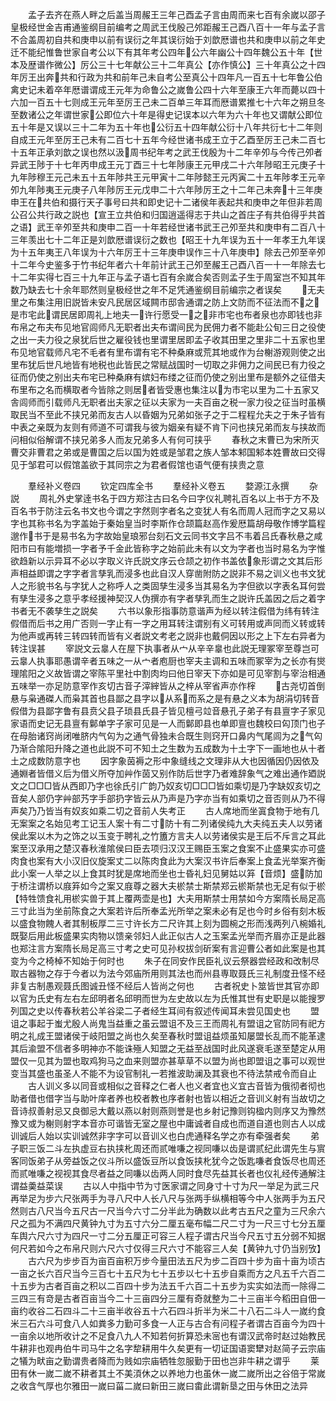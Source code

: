 <!-- { "loadSidebar": true } -->
　　孟子去齐在燕人畔之后盖当周赧王三年己酉孟子言由周而来七百有余嵗以邵子皇极经世金吉甫通鉴纲目前编考之周武王伐殷己邜距赧王己酉八百十一年与孟子言不合盖周初自共和庚申以前有误衍之年其误衍始于刘歆厯谱也共和庚申以前之年史迁不能纪惟鲁世家自考公以下有其年考公四年公六年幽公十四年魏公五十年【世本及歴谱作微公】厉公三十七年献公三十二年真公【亦作慎公】三十年真公之十四年厉王出奔共和行政为共和前年己未自考公至真公十四年凡一百五十七年鲁公伯禽史记未着卒年厯谱谓成王元年为命鲁公之嵗鲁公四十六年至康王六年而薨以四十六加一百五十七则成王元年至厉王己未二百单三年耳而厯谱累推七十六年之朔旦冬至数诸公之年谓世家公即位六十年是得史记误本以六年为六十年也又谓献公即位五十年是又误以三十二年为五十年也公衍五十四年献公衍十八年共衍七十二年则自成王元年至厉王己未有二百七十五年今经世诸书成王立于乙酉至厉王己未二百七十五年正承刘歆之误也然以汲周书纪年考之武王伐殷为十二年辛夘与今传己夘者异武王陟于十七年丙申成王元丁酉三十七年陟康王元甲戌二十六年陟昭王元庚子十九年陟穆王元己未五十五年陟共王元甲寅十二年陟懿王元丙寅二十五年陟孝王元辛夘九年陟夷王元庚子八年陟厉王元戊申二十六年陟厉王之十二年己未奔十三年庚申王在共伯和摄行天子事号曰共和即史记十二诸侯年表起共和庚申之年但非若周公召公共行政之説也【宣王立共伯和归国逍遥得志于共山之首庄子有共伯得乎共首之语】武王辛夘至共和庚申二百一十年若经世诸书武王己夘至共和庚申有二百八十三年羡出七十二年正是刘歆厯谱误衍之数也【昭王十九年误为五十一年孝王九年误为十五年夷王八年误为十六年厉王十三年庚申误作三十八年庚申】除去己夘至辛夘十二年今史鉴多于竹书纪年者六十年前计武王己夘至赧王己酉八百一十一年除去七十二年实得七百三十九年正与孟子语七百有余嵗合矣否则孟子生于周室岂不知其年数乃缺去七十余年耶然则皇极经世之年不足凭通鉴纲目前编宗之者误矣
　　无夫里之布集注用旧説皆未安凡民居区域闗市邸舎通谓之防上文防而不征法而不之是市宅此谓民居即周礼上地夫一许行愿受一之非市宅也布者泉也亦即钱也非布帛之布夫布见地官闾师凡无职者出夫布谓间民为民佣力者不能赴公旬三日之役使之出一夫力役之泉犹后世之雇役钱也里谓里居即孟子收其田里之里非二十五家也里布见地官载师凡宅不毛者有里布谓有宅不种桑麻或荒其地或作为台榭游观则使之出里布犹后世凡地皆有地税也此皆民之常赋战国时一切取之非佣力之间民已有力役之征而仍使之别出夫布宅已种桑麻有嫔妇布缕之征而仍使之别出里布是额外之征借夫布里布之名而横取者今皆除之则居者皆受惠也集注以为市宅以里为二十五家又舎闾师而引载师凡无职者出夫家之征以夫家为一夫百亩之税一家力役之征当时虽横取民当不至此不挟兄弟而友古人以昏姻为兄弟如张子之于二程程允夫之于朱子皆有中表之亲既为友则有师道不可谓我与彼为姻亲有疑不肯下问也挟兄弟而友与挟故而问相似俗解谓不挟兄弟多人而友兄弟多人有何可挟乎
　　春秋之末曹已为宋所灭曹交非曹君之弟或是曹国之后以国为姓或是邹君之族人邹本邾国邾本姓曹故曰交得见于邹君可以假馆盖欲于其同宗之为君者假馆也语气便有挟贵之意

　　羣经补义卷四
　　钦定四库全书
　　羣经补义卷五
　　婺源江永撰
　　杂説
　　周礼外史掌逹书名于四方郑注古曰名今曰字仪礼聘礼百名以上书于方不及百名书于防注云名书文也今谓之字然则字者名之变犹人有名而周人冠而字之又易以字也其称书名为字盖始于秦始皇当时李斯作仓颉篇赵高作爰厯篇胡母敬作博学篇程邈作书于是易书名为字故始皇琅邪台刻石文云同书文字吕不韦着吕氏春秋悬之咸阳市曰有能増损一字者予千金此皆称字之始前此未有以文为字者也当时易名为字惟欲趋新以示异耳不必以字取义许氏説文序云仓颉之初作书盖依象形谓之文其后形声相益即谓之字字者言孳乳而浸多也此自汉人穿凿附防之説非不易之训义也书文犹人之形貌书名与字犹人之称呼人之类固孳生浸多当其易名为字但欲以字表名耳何尝有孳生浸多之意乎孝经援神契汉人伪撰亦有字者孳乳而生之説许氏盖因之后之着字书者无不袭孳生之説矣
　　六书以象形指事防意谐声为经以转注假借为纬有转注假借而后书之用广否则一字止有一字之用耳转注谓别有义可转用或声同而义转或转为他声或再转三转四转而皆有义者説文考老之説非也戴侗因以形之上下左右异者为转注误甚
　　宰説文云辠人在屋下执事者从宀从辛辛辠也此説无理冢宰至尊岂可云辠人执事耶愚谓辛者五味之一从宀者庖厨也宰夫主调和五味而冢宰为之长亦有爕理隂阳之义故皆谓之宰陈平里社中割肉均曰他日宰天下亦如是可见宰割与宰治相通五味举一亦足防意宰作亥切古音子滓縡皆从之梓从宰省声亦作榟
　　古尧切首倒悬与枭通磔人而枭其首也县鄙之县字以从系而系之是有悬之义本为胡涓切转音假借为县鄙字鲁有县贲父县子琐县氏县子皆见檀弓竝音悬孔子弟子有县亶字子家见家语而史记无县亶有鄡单字子家可见是一人而鄡即县也单即亶也魏校曰匃顶门也子在母胎诸窍尚闭唯脐内气匃为之通气骨独未合既生则窍开口鼻内气尾闾为之气匃乃渐合隂阳升降之道也此説不可不知土之生数为五成数为十土字下一画地也从十者土之成数防意字也
　　因字象茵褥之形中象缝线之文理非从大也因循因仍因依及通婣者皆借义后为借义所夺加艸作茵又别作防后世字乃者难辞象气之难出通作廼説文之□□□皆从西即乃字也徐氏引广韵乃奴亥切□□□皆如乘切是乃字缺奴亥切之音矣人部仍字艸部艿字手部扔字皆云从乃声是乃字亦当有如乘切之音否则从乃不得声矣乃乃皆当有奴亥如乘二切之音前人失考正
　　古人席地而坐寘食物于地有几无案案之名始见考工记玉人案十有二寸防十有二列诸侯纯九大夫纯五夫人以劳诸侯此案以木为之饰之以玉变于聘礼之竹簠方言夫人以劳诸侯实是王后不斥言之耳此案至汉承用之楚汉春秋淮隂侯曰臣去项归汉汉王赐臣玉案之食案不止盛果实亦可盛肉食也案有大小汉旧仪旋案丈二以陈肉食此为大案汉书许后奉案上食孟光举案齐衡此小案一人举之以上食其时犹是席地而坐也士昏礼妇见舅姑以笲【音烦】盛防加于桥注谓桥以庪笲如今之案又庪尊之器大夫棜禁士斯禁郑云棜斯禁也无足有似于棜【特牲馈食礼用棜实兽于其上覆两壶是也】大夫用斯禁士用禁如今方案隋长局足高三寸此当为坐前陈食之大案若许后所奉孟光所举之案未必有足也今时乡俗有刻木板以盛食物餽人者其制板厚二三寸许长方二尺许其上刻为圆椀之形而浅两列八椀婚礼既娶后用此板盛果实肉物以馈亲邻妇人此正似古人之玉案孟光举而齐眉亦正是此器也郑注言方案隋长局足高三寸考之史可见孙权拔剑斫案有言迎曹公者如此案是也其变为今之椅棹不知始于何时也
　　朱子在同安作民臣礼议云祭器尝经政和改制尽取古器物之存于今者以为法今郊庙所用则其法也而州县専取聂氏三礼制度丑怪不经非复古制愚观聂氏图诚丑怪不经后人皆尚之何也
　　古者祝史卜筮皆世其官亦即以官为氏史有左右左邱明者名邱明而世为左史故以左为氏惟其世有史职是以能搜罗列国之史以传春秋若公羊谷梁二子者经生耳间有叙述传闻耳未尝见国史也
　　盟诅之事起于蚩尤殷人尚鬼当益重之虽云盟诅不及三王而周礼有盟诅之官防同有祀方明之礼成王盟诸侯于岐阳盟之尚也久矣至春秋时盟诅益烦虽知屡盟长乱而不能革逮其后渝盟不信者多明神亦不能诛殛人知盟之无益至战国时此风遂衰毛遂至楚定从用盟仅一见其为盟也取鸡狗马之血来则盟亦甚草草不以盟为尚也即盟诅之事可以观世变当其盛也虽圣人不能不为设官制礼一若推波助澜及其衰也不待法禁戒令而自止
　　古人训义多以同音或相似之音释之仁者人也义者宜也义宜古音皆为俄彻者彻也助者借也借字当与助叶庠者养也校者教也序者射也皆以相近之音训义射有当故切之音诗叔善射忌又良御忌大戴以燕以射则燕则誉是也乡射记豫则钩楹内则序又为豫然豫又或为榭则射字本音亦可谐皆无室之屋也中庸诚者自成也而道自道也则古人以成训诚后人始以实训诚然非字字可以音训义也白虎通释名学之亦有牵强者矣
　　弟子职三饭二斗左执虚豆右执挟朼周还而贰唯嗛之视同嗛以齿是谓贰纪此谓先生与賔客同饭弟子从旁益饭之仪斗所以盛饭豆所以食饭挟朼犹今之饭匙嗛者食饭尽也周还而贰唯嗛之视视其食尽者益之同嗛以齿两人同时食尽先益其长者也仪礼经传通解注谓益羮益菜误
　　古以人中指中节为寸医家谓之同身寸十寸为尺一举足为武三尺再举足为步六尺张两手为寻八尺中人长八尺与张两手纵横相等今中人张两手为五尺然则古八尺当今五尺古一尺当今六寸二分半此为确数以此考古五尺之童为三尺余六尺之孤为不满四尺黄钟九寸为五寸六分二厘五毫布幅二尺二寸为一尺三寸七分五厘车舆六尺六寸为四尺一寸二分五厘正可容三人程子谓古尺当今尺五寸五分弱不知据何尺若如今之布帛尺则六尺六寸仅得三尺六寸不能容三人矣【黄钟九寸仍当别攷】
　　古六尺为步步百为亩百亩积万步今量田法五尺为步二百四十步为亩十亩为顷古一亩之长六百尺当今三百七十五尺为七十五步以七十五步自乘而方之凡五千六百二十五步为古者百亩之积以二百四十步为法五千六百二十五步为实实如法而一除得二三四三有竒是古者百亩当今二十三亩四分三厘有奇就整为二十三亩半今稻田自佃一亩约收谷二石四斗二十三亩半收谷五十六石四斗折半为米二十八石二斗人一嵗约食米三石六斗可食八人如粪多力勤可多食一人正与古合有问程子者谓古百亩今为四十一亩余以地所收计之不足食八九人不知若何折算恐未宻也有谓汉武帝时赵过始教民牛耕非也观冉伯牛司马牛之名字犂耕用牛久矣更有一切证国语窦犫对赵简子云宗庙之犠为畎亩之勤谓贵者降而为贱如宗庙牺牲忽服勤于田也岂非牛耕之谓乎
　　莱田有休一嵗二嵗不耕者其土不美湏休之以养地力也虽休一嵗二嵗所出之谷倍于常嵗之收含气厚也尔雅田一嵗曰菑二嵗曰新田三嵗曰畬此谓新垦之田与休田之法异
